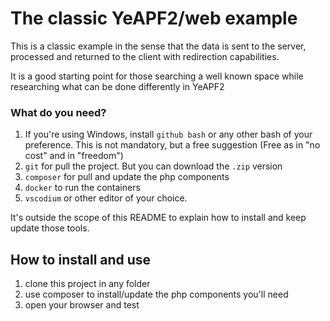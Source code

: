 # The classic YeAPF2/web example

This is a classic example in the sense that the data is sent to the server, processed and returned to the client with redirection capabilities.

It is a good starting point for those searching a well known space while researching what can be done differently in YeAPF2

### What do you need?

1. If you're using Windows, install `github bash` or any other bash of your preference. This is not mandatory, but a free suggestion (Free as in "no cost" and in "freedom")
2. `git` for pull the project. But you can download the `.zip` version
3. `composer` for pull and update the php components
4. `docker` to run the containers
5. `vscodium` or other editor of your choice.

It's outside the scope of this README to explain how to install and keep update those tools.

## How to install and use

1. clone this project in any folder
2. use composer to install/update the php components you'll need
3. open your browser and test